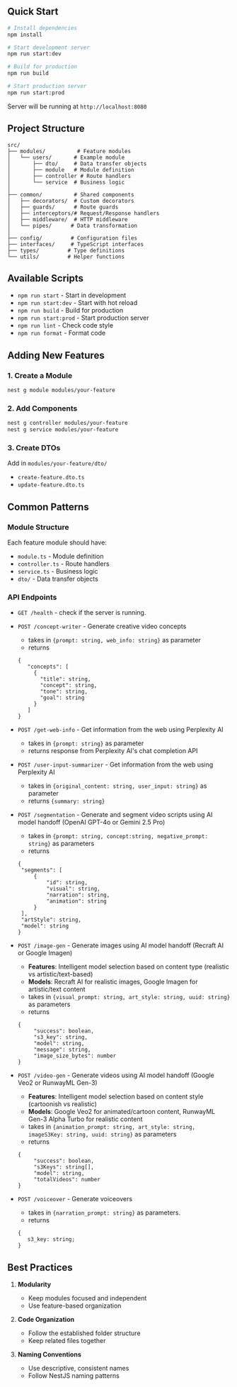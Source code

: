 ## Quick Start

```bash
# Install dependencies
npm install

# Start development server
npm run start:dev

# Build for production
npm run build

# Start production server
npm run start:prod
```

Server will be running at `http://localhost:8080`

## Project Structure

```
src/
├── modules/          # Feature modules
│   └── users/       # Example module
│       ├── dto/     # Data transfer objects
│       ├── module   # Module definition
│       ├── controller # Route handlers
│       └── service  # Business logic
│
├── common/          # Shared components
│   ├── decorators/  # Custom decorators
│   ├── guards/      # Route guards
│   ├── interceptors/# Request/Response handlers
│   ├── middleware/  # HTTP middleware
│   └── pipes/      # Data transformation
│
├── config/         # Configuration files
├── interfaces/     # TypeScript interfaces
├── types/         # Type definitions
└── utils/         # Helper functions
```

## Available Scripts

- `npm run start` - Start in development
- `npm run start:dev` - Start with hot reload
- `npm run build` - Build for production
- `npm run start:prod` - Start production server
- `npm run lint` - Check code style
- `npm run format` - Format code

## Adding New Features

### 1. Create a Module

```bash
nest g module modules/your-feature
```

### 2. Add Components

```bash
nest g controller modules/your-feature
nest g service modules/your-feature
```

### 3. Create DTOs

Add in `modules/your-feature/dto/`

- `create-feature.dto.ts`
- `update-feature.dto.ts`

## Common Patterns

### Module Structure

Each feature module should have:

- `module.ts` - Module definition
- `controller.ts` - Route handlers
- `service.ts` - Business logic
- `dto/` - Data transfer objects

### API Endpoints

- `GET /health` - check if the server is running.

- `POST /concept-writer` - Generate creative video concepts
   - takes in ```{prompt: string, web_info: string}``` as parameter
   - returns 
   ```
   {
      "concepts": [
        {
          "title": string,
          "concept": string,
          "tone": string,
          "goal": string
        }
      ]
   }
   ```

- `POST /get-web-info` - Get information from the web using Perplexity AI
   - takes in ```{prompt: string}``` as parameter
   - returns response from Perplexity AI's chat completion API

- `POST /user-input-summarizer` - Get information from the web using Perplexity AI
   - takes in ```{original_content: string, user_input: string}``` as parameter
   - returns ```{summary: string}```

- `POST /segmentation` - Generate and segment video scripts using AI model handoff (OpenAI GPT-4o or Gemini 2.5 Pro)
   - takes in ```{prompt: string, concept:string, negative_prompt: string}``` as parameters
   - returns 
   ```
   {
    "segments": [
        {
            "id": string, 
            "visual": string, 
            "narration": string,
            "animation": string
        }
    ], 
    "artStyle": string,
    "model": string
   }
   ```

- `POST /image-gen` - Generate images using AI model handoff (Recraft AI or Google Imagen)
   - **Features**: Intelligent model selection based on content type (realistic vs artistic/text-based)
   - **Models**: Recraft AI for realistic images, Google Imagen for artistic/text content
   - takes in ```{visual_prompt: string, art_style: string, uuid: string}``` as parameters
   - returns 
   ```
   {
        "success": boolean,
        "s3_key": string,
        "model": string,
        "message": string,
        "image_size_bytes": number
   }
   ```

- `POST /video-gen` - Generate videos using AI model handoff (Google Veo2 or RunwayML Gen-3)
   - **Features**: Intelligent model selection based on content style (cartoonish vs realistic)
   - **Models**: Google Veo2 for animated/cartoon content, RunwayML Gen-3 Alpha Turbo for realistic content
   - takes in ```{animation_prompt: string, art_style: string, imageS3Key: string, uuid: string}``` as parameters
   - returns 
   ```
   {
        "success": boolean,
        "s3Keys": string[],
        "model": string,
        "totalVideos": number
   }
   ```

- `POST /voiceover` - Generate voiceovers
   - takes in ```{narration_prompt: string}``` as parameters.
   - returns 
   ```
   {
      s3_key: string;
   }
   ```

## Best Practices

1. **Modularity**

   - Keep modules focused and independent
   - Use feature-based organization

2. **Code Organization**

   - Follow the established folder structure
   - Keep related files together

3. **Naming Conventions**
   - Use descriptive, consistent names
   - Follow NestJS naming patterns